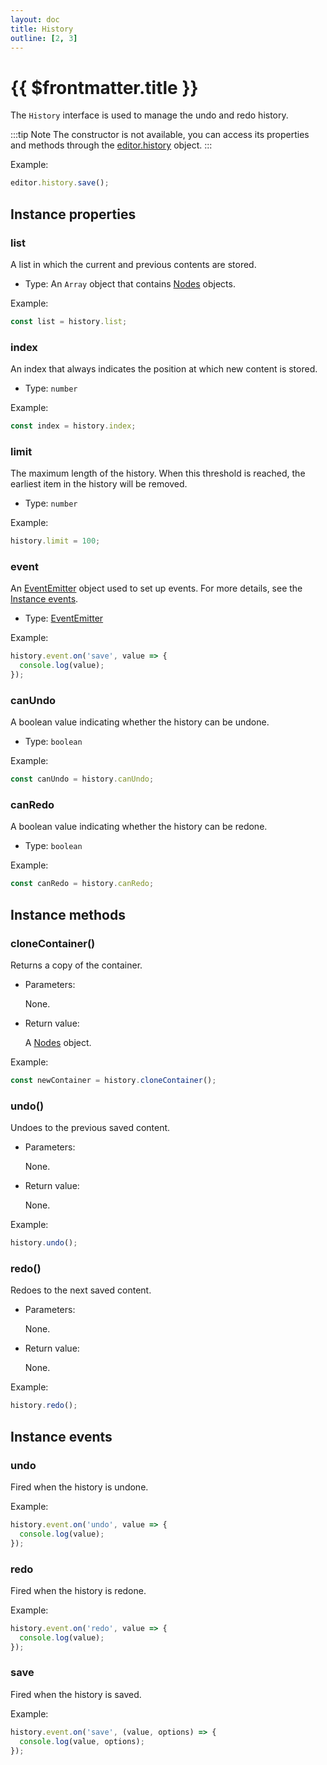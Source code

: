 ```yaml
---
layout: doc
title: History
outline: [2, 3]
---
```


# {{ $frontmatter.title }}

The `History` interface is used to manage the undo and redo history.

:::tip Note
The constructor is not available, you can access its properties and methods through the [editor.history](/reference/editor.md#history) object.
:::

Example:

```js
editor.history.save();
```


## Instance properties

### list <Badge type="info" text="Read only" />

A list in which the current and previous contents are stored.

* Type: An `Array` object that contains [Nodes](/reference/nodes.md) objects.

Example:

```js
const list = history.list;
```


### index

An index that always indicates the position at which new content is stored.

* Type: `number`

Example:

```js
const index = history.index;
```


### limit

The maximum length of the history. When this threshold is reached, the earliest item in the history will be removed.

* Type: `number`

Example:

```js
history.limit = 100;
```


### event <Badge type="info" text="Read only" />

An [EventEmitter](https://github.com/primus/eventemitter3) object used to set up events. For more details, see the [Instance events](#instance-events).

* Type: [EventEmitter](https://github.com/primus/eventemitter3)

Example:

```js
history.event.on('save', value => {
  console.log(value);
});
```


### canUndo <Badge type="info" text="Read only" />

A boolean value indicating whether the history can be undone.

* Type: `boolean`

Example:

```js
const canUndo = history.canUndo;
```


### canRedo <Badge type="info" text="Read only" />

A boolean value indicating whether the history can be redone.

* Type: `boolean`

Example:

```js
const canRedo = history.canRedo;
```


## Instance methods

### cloneContainer()

Returns a copy of the container.

* Parameters:

  None.

* Return value:

  A [Nodes](/reference/nodes.md) object.

Example:

```js
const newContainer = history.cloneContainer();
```


### undo()

Undoes to the previous saved content.

* Parameters:

  None.

* Return value:

  None.

Example:

```js
history.undo();
```


### redo()

Redoes to the next saved content.

* Parameters:

  None.

* Return value:

  None.

Example:

```js
history.redo();
```


## Instance events

### undo

Fired when the history is undone.

Example:

```js
history.event.on('undo', value => {
  console.log(value);
});
```


### redo

Fired when the history is redone.

Example:

```js
history.event.on('redo', value => {
  console.log(value);
});
```


### save

Fired when the history is saved.

Example:

```js
history.event.on('save', (value, options) => {
  console.log(value, options);
});
```
